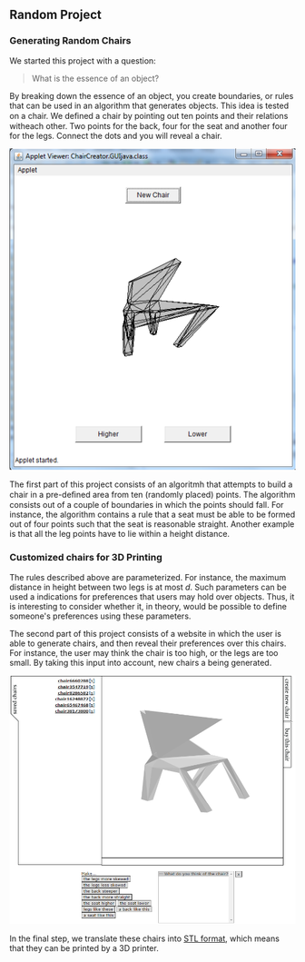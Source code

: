 ## Random Project

### Generating Random Chairs

We started this project with a question: 

> What is the essence of an object? 

By breaking down the essence of an object, you create boundaries, or rules that can be used in an algorithm that generates objects. This idea is tested on a chair. We deﬁned a chair by pointing out ten points and their relations witheach other. Two points for the back, four for the seat and another four for the legs. Connect the dots and you will reveal a chair. 

![A generated chair](images/screenshots/screenshot1.png)

The first part of this project consists of an algoritmh that attempts to build a chair in a pre-deﬁned area from ten (randomly placed) points. The algorithm consists out of a couple of boundaries in which the points should fall. For instance, the algorithm contains a rule that a seat must be able to be formed out of four points such that the seat is reasonable straight. Another example is that all the leg points have to lie within a height distance.

### Customized chairs for 3D Printing

The rules described above are parameterized. For instance, the maximum distance in height between two legs is at most _d_. Such parameters can be used a indications for preferences that users may hold over objects. Thus, it is interesting to consider whether it, in theory, would be possible to define someone's preferences using these parameters.

The second part of this project consists of a website in which the user is able to generate chairs, and then reveal their preferences over this chairs. For instance, the user may think the chair is too high, or the legs are too small. By taking this input into account, new chairs a being generated.

![Chairs with preference input](images/screenshots/screenshot2.png)

In the final step, we translate these chairs into [STL format](https://www.wikiwand.com/en/STL_(file_format)), which means that they can be printed by a 3D printer.

